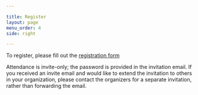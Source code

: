 ```yaml
---

title: Register
layout: page
menu_order: 4
side: right

---
```


To register, please fill out the [registration form](https://docs.google.com/forms/d/e/1FAIpQLSeSqF8K1UWoS5mjXK5R98G2Rhfb5m1iLqBebBbPb7VFN7DBLw/formResponse)

Attendance is invite-only; the password is provided in the invitation email. If you received an
invite email and would like to extend the invitation to others in your organization, please contact
the organizers for a separate invitation, rather than forwarding the email.

